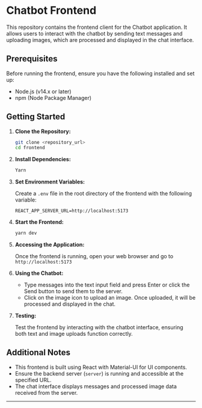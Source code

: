 # Chatbot Frontend

This repository contains the frontend client for the Chatbot application. It allows users to interact with the chatbot by sending text messages and uploading images, which are processed and displayed in the chat interface.

## Prerequisites

Before running the frontend, ensure you have the following installed and set up:

- Node.js (v14.x or later)
- npm (Node Package Manager)

## Getting Started

1. **Clone the Repository:**

   ```bash
   git clone <repository_url>
   cd frontend
   ```

2. **Install Dependencies:**

   ```bash
   Yarn
   ```

3. **Set Environment Variables:**

   Create a `.env` file in the root directory of the frontend with the following variable:

   ```plaintext
   REACT_APP_SERVER_URL=http://localhost:5173
   ```

4. **Start the Frontend:**

   ```bash
   yarn dev
   ```

5. **Accessing the Application:**

   Once the frontend is running, open your web browser and go to `http://localhost:5173` 

6. **Using the Chatbot:**

   - Type messages into the text input field and press Enter or click the Send button to send them to the server.
   - Click on the image icon to upload an image. Once uploaded, it will be processed and displayed in the chat.

7. **Testing:**

   Test the frontend by interacting with the chatbot interface, ensuring both text and image uploads function correctly.

## Additional Notes

- This frontend is built using React with Material-UI for UI components.
- Ensure the backend server (`server`) is running and accessible at the specified URL.
- The chat interface displays messages and processed image data received from the server.

---
